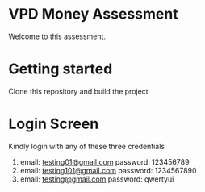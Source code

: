 # VPD Money Assessment

Welcome to this assessment. 
# Getting started
Clone this repository and build the project

# Login Screen

Kindly login with any of these three credentials
1. email: testing01@gmail.com password: 123456789
2. email: testing101@gmail.com password: 1234567890
3. email: testing@gmail.com password: qwertyui



